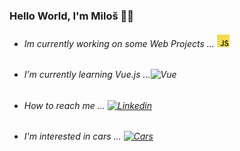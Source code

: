 ### **Hello World, I'm Miloš 👋🏽**

* ###### Im currently working on some Web Projects ...   <img alt="JavaScript" width="20px" src="https://raw.githubusercontent.com/github/explore/80688e429a7d4ef2fca1e82350fe8e3517d3494d/topics/javascript/javascript.png" />
* ###### I’m currently learning Vue.js ...<img alt="Vue" width="20px" src="https://upload.wikimedia.org/wikipedia/commons/thumb/9/95/Vue.js_Logo_2.svg/220px-Vue.js_Logo_2.svg.png" />
* ###### How to reach me ...   <a href="https://pngmind.com/wp-content/uploads/2019/08/Linkedin-Logo-Png-Transparent-Background-1.png"><img alt="Linkedin" width="20px" src="https://pngmind.com/wp-content/uploads/2019/08/Linkedin-Logo-Png-Transparent-Background-1.png" /></a>
* ###### I'm interested in cars ...   <a href="https://bit.ly/2YH8Fjo"><img alt="Cars" width="20px" src="https://bit.ly/2YH8Fjo" /></a>

